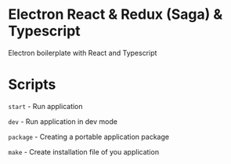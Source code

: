 # Electron React & Redux (Saga) & Typescript

Electron boilerplate with React and Typescript

# Scripts

`start` - Run application

`dev` - Run application in dev mode

`package` - Creating a portable application package

`make` - Create installation file of you application

